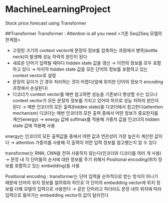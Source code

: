 # MachineLearningProject
Stock price forecast using Transformer

##Transformer
Transformer : Attention is all you need
<기존 Seq2Seq 모델의 한계점>
- 고정된 크기의 context vector에 문장의 정보를 압축하는 과정에서 병목(bottle neck)이 발생해 성능 하락의 원인이 된다
- 새로운 단어가 입력될 때마다 hidden state 값을 갱신 → 이전의 정보를 모두 포함하고 있다 → 마지막 hidden state 값을 모든 단어의 정보를 포함하고 있는 context vector로 설정
- 문장의 길이가 긴 경우 처리하는 것이 어렵다(앞에 위치한 단어의 정보가 encoding 과정에서 손실된다)
- 디코더가 context vector를 매번 참고하면 성능을 기존보다 향상할 수는 있으나 context vector가 모든 문장의 정보를 가지고 있어야 하므로 성능 저하의 원인이 된다
→ 매번 인코더의 모든 출력(hidden state)을 디코더에서 참고한다(attention mechanism)
디코더는 매번 인코더의 모든 출력 중에서 어떤 정보가 중요한지를 계산(energy) → energy 값에 softmax를 적용해 가중치 값을 인코더의 hidden state 값에 적용해 사용

energy는 인코더의 모든 출력값들 중에서 어떤 값과 연관성이 가장 높은지 계산한 값이다 → attention 가중치를 사용해 각 출력이 어떤 입력 정보를 참고했는지 알 수 있다

transformer는 RNN, CNN을 전혀 사용하지 않는다(인코더와 디코더를 여러 개 사용) → 문장 내 각 단어들의 순서에 대한 정보를 주기 위해서 Positional encoding(위치 정보를 포함하고 있는 embedding)을 사용

Positional encoding : transformer는 단어 입력을 순차적으로 받는 방식이 아니기 때문에 단어의 위치 정보를 알려줘야 하므로 각 단어의 embedding vector에 위치 정보를 더해 모델의 입력으로 사용한다 → 같은 단어라고 하더라도 문장 내의 위치에 따라 입력으로 들어가는 embedding vector의 값이 달라진다
